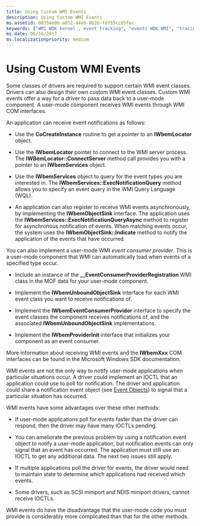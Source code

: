 ```yaml
---
title: Using Custom WMI Events
description: Using Custom WMI Events
ms.assetid: 00354e0b-a652-44e9-8b2b-fd755cc05fec
keywords: ["WMI WDK kernel , event tracking", "events WDK WMI", "tracing WDK WMI", "sending WMI events", "event blocks WDK WMI", "notifications WDK WMI", "event consumer providers WDK WMI", "custom events WDK WMI"]
ms.date: 06/16/2017
ms.localizationpriority: medium
---
```


# Using Custom WMI Events





Some classes of drivers are required to support certain WMI event classes. Drivers can also design their own custom WMI event classes. Custom WMI events offer a way for a driver to pass data back to a user-mode component. A user-mode component receives WMI events through WMI COM interfaces.

An application can receive event notifications as follows:

-   Use the **CoCreateInstance** routine to get a pointer to an **IWbemLocator** object.

-   Use the **IWbemLocator** pointer to connect to the WMI server process. The **IWBemLocator::ConnectServer** method call provides you with a pointer to an **IWbemServices** object.

-   Use the **IWbemServices** object to query for the event types you are interested in. The **IWbemServices::ExecNotificationQuery** method allows you to specify an event query in the WMI Query Language (WQL).

-   An application can also register to receive WMI events asynchronously, by implementing the **IWbemObjectSink** interface. The application uses the **IWbemServices::ExecNotificationQueryAsync** method to register for asynchronous notification of events. When matching events occur, the system uses the **IWbemObjectSink::Indicate** method to notify the application of the events that have occurred.

You can also implement a user-mode WMI *event consumer provider*. This is a user-mode component that WMI can automatically load when events of a specified type occur.

-   Include an instance of the **\_\_EventConsumerProviderRegistration** WMI class in the MOF data for your user-mode component.

-   Implement the **IWbemUnboundObjectSink** interface for each WMI event class you want to receive notifications of.

-   Implement the **IWbemEventConsumerProvider** interface to specify the event classes the component receives notifications of, and the associated **IWbemUnboundObjectSink** implementations.

-   Implement the **IWbemProviderInit** interface that initializes your component as an event consumer.

More information about receiving WMI events and the **IWbemXxx** COM interfaces can be found in the Microsoft Windows SDK documentation.

WMI events are not the only way to notify user-mode applications when particular situations occur. A driver could implement an IOCTL that an application could use to poll for notification. The driver and application could share a notification event object (see [Event Objects](event-objects.md)) to signal that a particular situation has occurred.

WMI events have some advantages over these other methods:

-   If user-mode applications poll for events faster than the driver can respond, then the driver may have many IOCTLs pending.

-   You can ameliorate the previous problem by using a notification event object to notify a user-mode application, but notification events can only signal that an event has occurred. The application must still use an IOCTL to get any additional data. The next two issues still apply.

-   If multiple applications poll the driver for events, the driver would need to maintain state to determine which applications had received which events.

-   Some drivers, such as SCSI miniport and NDIS miniport drivers, cannot receive IOCTLs.

WMI events do have the disadvantage that the user-mode code you must provide is considerably more complicated than that for the other methods.

 

 




